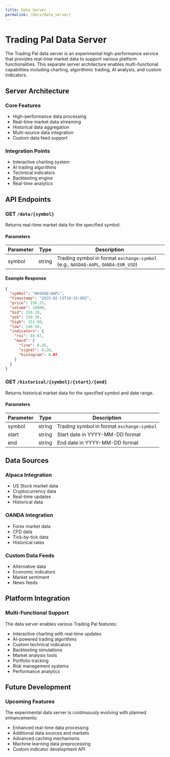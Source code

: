 ```yaml
---
title: Data Server
permalink: /docs/data_server/
---
```


# Trading Pal Data Server

The Trading Pal data server is an experimental high-performance service that provides real-time market data to support various platform functionalities. This separate server architecture enables multi-functional capabilities including charting, algorithmic trading, AI analysis, and custom indicators.

## Server Architecture

### Core Features
- High-performance data processing
- Real-time market data streaming
- Historical data aggregation
- Multi-source data integration
- Custom data feed support

### Integration Points
- Interactive charting system
- AI trading algorithms
- Technical indicators
- Backtesting engine
- Real-time analytics

## API Endpoints

### GET `/data/{symbol}`
Returns real-time market data for the specified symbol.

#### Parameters

| Parameter | Type | Description |
|-----------|------|-------------|
| symbol | string | Trading symbol in format `exchange:symbol` (e.g., `NASDAQ:AAPL`, `OANDA:EUR_USD`) |

#### Example Response

```json
{
  "symbol": "NASDAQ:AAPL",
  "timestamp": "2025-02-13T10:32:00Z",
  "price": 150.25,
  "volume": 10000,
  "bid": 150.20,
  "ask": 150.30,
  "high": 151.00,
  "low": 149.50,
  "indicators": {
    "rsi": 45.67,
    "macd": {
      "line": 0.35,
      "signal": 0.28,
      "histogram": 0.07
    }
  }
}
```

### GET `/historical/{symbol}/{start}/{end}`
Returns historical market data for the specified symbol and date range.

#### Parameters

| Parameter | Type | Description |
|-----------|------|-------------|
| symbol | string | Trading symbol in format `exchange:symbol` |
| start | string | Start date in YYYY-MM-DD format |
| end | string | End date in YYYY-MM-DD format |

## Data Sources

### Alpaca Integration
- US Stock market data
- Cryptocurrency data
- Real-time updates
- Historical data

### OANDA Integration
- Forex market data
- CFD data
- Tick-by-tick data
- Historical rates

### Custom Data Feeds
- Alternative data
- Economic indicators
- Market sentiment
- News feeds

## Platform Integration

### Multi-Functional Support
The data server enables various Trading Pal features:

- Interactive charting with real-time updates
- AI-powered trading algorithms
- Custom technical indicators
- Backtesting simulations
- Market analysis tools
- Portfolio tracking
- Risk management systems
- Performance analytics

## Future Development

### Upcoming Features
The experimental data server is continuously evolving with planned enhancements:

- Enhanced real-time data processing
- Additional data sources and markets
- Advanced caching mechanisms
- Machine learning data preprocessing
- Custom indicator development API
